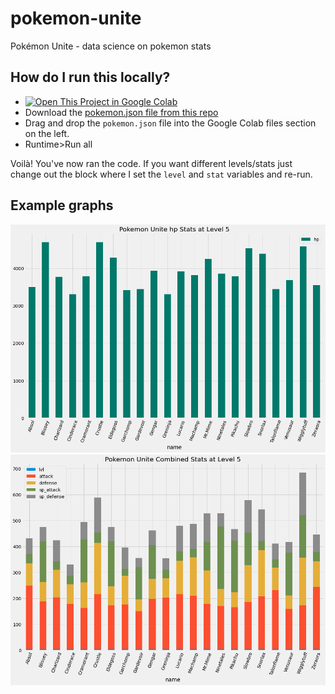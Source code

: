 # pokemon-unite
Pokémon Unite - data science on pokemon stats

## How do I run this locally?
- [![Open This Project in Google Colab](https://colab.research.google.com/assets/colab-badge.svg)](https://colab.research.google.com/drive/1W7tu4aZPHwHSJDd3Y-LqS7KryznLbwJ8?usp=sharing)
- Download the [pokemon.json file from this repo](./uniteJSONs/pokemon.json)
- Drag and drop the `pokemon.json` file into the Google Colab files section on the left.
- Runtime>Run all

Voilà! You've now ran the code. If you want different levels/stats just change out the block where I set the `level` and `stat` variables and re-run.

## Example graphs
![hp graph at level 5](./graphs/hpLevel5.png)
![overall graph at level 5](./graphs/overallLevel5.png)
